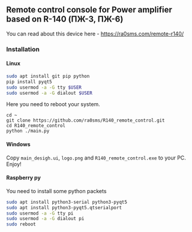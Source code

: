 ## Remote control console for Power amplifier based on R-140 (ПЖ-3, ПЖ-6)

You can read about this device here - https://ra0sms.com/remote-r140/

### Installation

#### Linux

```bash
sudo apt install git pip python
pip install pyqt5
sudo usermod -a -G tty $USER
sudo usermod -a -G dialout $USER
```
Here you need to reboot your system.
```
cd ~
git clone https://github.com/ra0sms/R140_remote_control.git
cd R140_remote_control
python ./main.py
```

#### Windows

Copy `main_desigh.ui`, `logo.png` and `R140_remote_control.exe` to your PC. Enjoy!

#### Raspberry py

You need to install some python packets
```bash
sudo apt install python3-serial python3-pyqt5
sudo apt install python3-pyqt5.qtserialport
sudo usermod -a -G tty pi
sudo usermod -a -G dialout pi
sudo reboot
```
